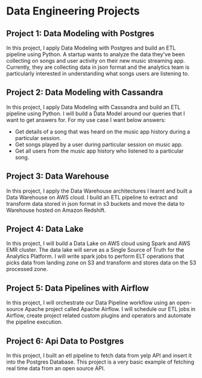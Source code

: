 # Data Engineering Projects

## Project 1: Data Modeling with Postgres
In this project, I apply Data Modeling with Postgres and build an ETL pipeline using Python. A startup wants to analyze the data they've been collecting on songs and user activity on their new music streaming app. Currently, they are collecting data in json format and the analytics team is particularly interested in understanding what songs users are listening to.


## Project 2: Data Modeling with Cassandra
In this project, I apply Data Modeling with Cassandra and build an ETL pipeline using Python. I will build a Data Model around our queries that I want to get answers for. 
For my use case I want below answers: 

- Get details of a song that was heard on the music app history during a particular session. 
- Get songs played by a user during particular session on music app. 
- Get all users from the music app history who listened to a particular song.


## Project 3: Data Warehouse
In this project, I apply the Data Warehouse architectures I learnt and built a Data Warehouse on AWS cloud. I build an ETL pipeline to extract and transform data stored in json format in s3 buckets and move the data to Warehouse hosted on Amazon Redshift. 


## Project 4: Data Lake
In this project, I will build a Data Lake on AWS cloud using Spark and AWS EMR cluster. The data lake will serve as a Single Source of Truth for the Analytics Platform. I will write spark jobs to perform ELT operations that picks data from landing zone on S3 and transform and stores data on the S3 processed zone.

## Project 5: Data Pipelines with Airflow
In this project, I will orchestrate our Data Pipeline workflow using an open-source Apache project called Apache Airflow. I will schedule our ETL jobs in Airflow, create project related custom plugins and operators and automate the pipeline execution. 

## Project 6: Api Data to Postgres
In this project, I built an etl pipeline to fetch data from yelp API and insert it into the Postgres Database. This project is a very basic example of fetching real time data from an open source API.

